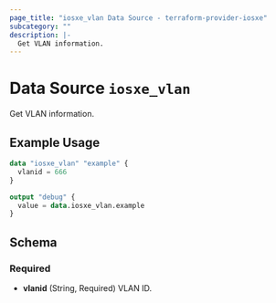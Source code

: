 ```yaml
---
page_title: "iosxe_vlan Data Source - terraform-provider-iosxe"
subcategory: ""
description: |-
  Get VLAN information.
---
```


# Data Source `iosxe_vlan`

Get VLAN information.

## Example Usage

```terraform
data "iosxe_vlan" "example" {
  vlanid = 666
}

output "debug" {
  value = data.iosxe_vlan.example
}
```

## Schema

### Required

- **vlanid** (String, Required) VLAN ID.


